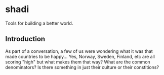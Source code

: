 # shadi  
Tools for building a better world.  

## Introduction  
As part of a conversation, a few of us were wondering what it was that made countries to be happy...  Yes, Norway, Sweden, Finland, etc are all scoring "high" but what makes them that way?  What are the common denominators?  Is there something in just their culture or their constitions?  
